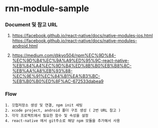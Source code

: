 # rnn-module-sample


### Document 및 참고 URL
1. https://facebook.github.io/react-native/docs/native-modules-ios.html
   https://facebook.github.io/react-native/docs/native-modules-android.html

2. https://medium.com/@kyo504/npm%EC%9D%84-%EC%9D%B4%EC%9A%A9%ED%95%9C-react-native-%EB%84%A4%EC%9D%B4%ED%8B%B0%EB%B8%8C-%EB%AA%A8%EB%93%88-%EC%9E%91%EC%84%B1%EA%B3%BC-%EB%B0%B0%ED%8F%AC-672533dabea9



### Flow
```
1. 깃헙저장소 생성 및 연결, npm init 세팅
2. xcode project, android 폴더 구조 생성 ( 2번 URL 참고 )
3. 각각 프로젝트에서 필요한 함수 및 속성을 설정
4. react-native 에서 git주소로 해당 npm 모듈을 추가해서 사용
```





